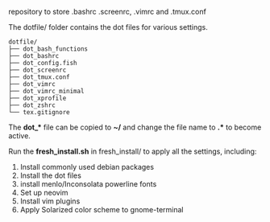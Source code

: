repository to store .bashrc .screenrc, .vimrc and .tmux.conf

The dotfile/ folder contains the dot files for various settings.

```
dotfile/
├── dot_bash_functions
├── dot_bashrc
├── dot_config.fish
├── dot_screenrc
├── dot_tmux.conf
├── dot_vimrc
├── dot_vimrc_minimal
├── dot_xprofile
├── dot_zshrc
└── tex.gitignore
```

The **dot_\*** file can be copied to **~/** and change the file name to **.\*** to become active.

Run the **fresh_install.sh** in fresh_install/ to apply all the settings,
including:
1. Install commonly used debian packages
2. Install the dot files
3. install menlo/Inconsolata powerline fonts
4. Set up neovim
5. Install vim plugins
6. Apply Solarized color scheme to gnome-terminal
